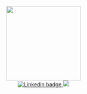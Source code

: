 <div id="header" align="center">
  <img src="https://media.giphy.com/media/5eLDrEaRGHegx2FeF2/giphy.gif" width="200"/>
  
  <div id="badges">
  <a href="https://www.linkedin.com/in/theodor-oprea-7a2a73197/">
    <img src="https://img.shields.io/badge/LinkedIn-blue?logo=linkedin&logoColor=white" alt="Linkedin badge"/>
  </a>
    
  <img src="https://komarev.com/ghpvc/?username=Theodoroprea"/>
  </div>
</div>
